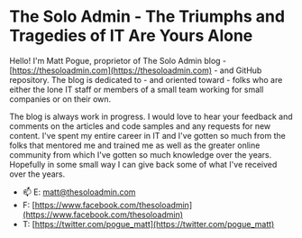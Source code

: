 # The Solo Admin - The Triumphs and Tragedies of IT Are Yours Alone

Hello! I'm Matt Pogue, proprietor of The Solo Admin blog - [https://thesoloadmin.com](https://thesoloadmin.com) - and GitHub repository. The blog is dedicated to - and oriented toward - folks who are either the lone IT staff or members of a small team working for small companies or on their own. 

The blog is always work in progress. I would love to hear your feedback and comments on the articles and code samples and any requests for new content. I've spent my entire career in IT and I've gotten so much from the folks that mentored me and trained me as well as the greater online community from which I've gotten so much knowledge over the years. Hopefully in some small way I can give back some of what I've received over the years.


- 📫 E: matt@thesoloadmin.com
- F: [https://www.facebook.com/thesoloadmin](https://www.facebook.com/thesoloadmin)
- T: [https://twitter.com/pogue_matt](https://twitter.com/pogue_matt)
